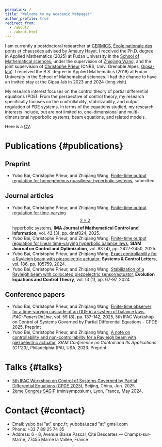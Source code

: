 ```yaml
---
permalink: /
title: "Welcome to my Academic Webpage!"
author_profile: true
redirect_from: 
  - /about/
  - /about.html
---
```


I am currently a postdoctoral researcher at [CERMICS](https://cermics-lab.enpc.fr), [École nationale des ponts et chaussées](https://ecoledesponts.fr) advised by [Amaury Hayat](https://cermics.enpc.fr/~hayata/index_en.html). I received the Ph.D. degree in Applied Mathematics (2025) at Fudan University in the [School of Mathematical sciences](https://math.fudan.edu.cn), under the supervision of [Zhiqiang Wang](https://faculty.fudan.edu.cn/wangzhiqiang1/zh_CN/index.htm), and the joint supervision of [Christophe Prieur](https://www.gipsa-lab.grenoble-inp.fr/~christophe.prieur/index.html) (CNRS, Univ. Grenoble Alpes, [Gipsa-lab](https://www.gipsa-lab.grenoble-inp.fr)). I received the B.S. degree in Applied Mathematics (2019) at Fudan University in the School of Mathematical sciences. I had the chance to have an invited stay at the Gipsa-lab in 2023 and 2024 (long visit). 

My research interest focuses on the control theory of partial differential equations (PDE). From the perspective of control theory, my research specifically focuses on the controllability, stabilizability, and output regulation of PDE systems. In terms of the equations studied, my research interests include, but are not limited to, one-dimensional and multi-dimensional hyperbolic systems, beam equations, and related models.

Here is a [CV](http://yubo-bai.github.io/files/cv_yubo.bai.pdf).

# Publications {#publications}
## Preprint
- Yubo Bai, Christophe Prieur, and Zhiqiang Wang, [Finite-time output regulation for homogeneous quasilinear hyperbolic systems](http://yubo-bai.github.io/files/submissionCAM.pdf), submitted.

## Journal articles
- Yubo Bai, Christophe Prieur, and Zhiqiang Wang, [Finite-time output regulation for time-varying $$2\times2$$ hyperbolic systems](http://yubo-bai.github.io/files/ima2025.pdf), **IMA Journal of Mathematical Control and Information**, vol. 42 (3), pp. dnaf024, 2025.
- Yubo Bai, Christophe Prieur, and Zhiqiang Wang, [Finite-time output regulation for linear time-varying hyperbolic balance laws](http://yubo-bai.github.io/files/Bai_et2025.pdf), **SIAM Journal on Control and Optimization**, vol. 63 (4), pp. 2427-2450, 2025.
- Yubo Bai, Christophe Prieur, and Zhiqiang Wang, [Exact controllability for a Rayleigh beam with piezoelectric actuator](http://yubo-bai.github.io/files/SCL105759.pdf), **Systems & Control Letters**, vol. 186, pp. 105759, 2024.
- Yubo Bai, Christophe Prieur, and Zhiqiang Wang, [Stabilization of a Rayleigh beam with collocated piezoelectric sensor/actuator](http://yubo-bai.github.io/files/1_EECT230306-Wang-2.pdf), **Evolution Equations and Control Theory**, vol. 13 (1), pp. 67-97, 2024.

## Conference papers
- Yubo Bai, Christophe Prieur, and Zhiqiang Wang, [Finite-time observer for a time-varying cascade of an ODE in a system of balance laws](http://yubo-bai.github.io/files/cpde2025.pdf), <i>IFAC-PapersOnLine</i>, vol. 59 (8), pp. 137-142, 2025, 5th IFAC Workshop on Control of Systems Governed by Partial Differential Equations - CPDE 2025. Preprint
- Yubo Bai, Christophe Prieur, and Zhiqiang Wang, [A note on controllability and non-controllability for a Rayleigh beam with piezoelectric actuator](http://yubo-bai.github.io/files/CT23–7.pdf), <i>SIAM Conference on Control and Its Applications (CT'23)</i>, Philadelphia (PA), USA, 2023. Preprint

# Talks {#talks}
- [5th IFAC Workshop on Control of Systems Governed by Partial Differential Equations (CPDE 2025)](https://cpde2025.bjut.edu.cn/index.html#/home), Beijing, China, Jun. 2025.
- [2ème Congrès SAGIP](https://sagip2024.sciencesconf.org) (minisymposium), Lyon, France, May 2024.

# Contact {#contact}
- Email: yubo.bai "at" enpc.fr; yubobai.acad "at" gmail.com
- Phone: +33 7 89 25 74 35
- Address: 6 - 8, Avenue Blaise Pascal, Cité Descartes — Champs-sur-Marne, 77455 Marne la Vallée, France
